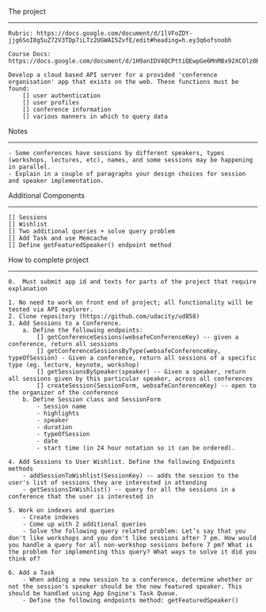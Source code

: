 The project
***********

    Rubric: https://docs.google.com/document/d/1lVFoZDY-jjg6SoI8g5uZ72V3TDp7iLTz2UGWAI5ZvfE/edit#heading=h.ey3q6ofsnobh

    Course Docs: https://docs.google.com/document/d/1H9anIDV4QCPttiQEwpGe6MnMBx92XCOlz0B4ciD7lOs/pub

    Develop a cloud based API server for a provided 'conference organisation' app that exists on the web. These functions must be found:
        [] user authentication
        [] user profiles
        [] conference information
        [] various manners in which to query data


Notes
*****

    - Some conferences have sessions by different speakers, types (workshops, lectures, etc), names, and some sessions may be happening in parallel.
    - Explain in a couple of paragraphs your design choices for session and speaker implementation.


Additional Components
*********************
    [] Sessions
    [] Wishlist
    [] Two additional queries + solve query problem
    [] Add Task and use Memcache
    [] Define getFeaturedSpeaker() endpoint method

How to complete project
***********************

    0.  Must submit app id and texts for parts of the project that require explanation

    1. No need to work on front end of project; all functionality will be tested via API explorer.
    2. Clone repository (https://github.com/udacity/ud858)
    3. Add Sessions to a Conference.
        a. Define the following endpoints:
            [] getConferenceSessions(websafeConferenceKey) -- given a conference, return all sessions
            [] getConferenceSessionsByType(websafeConferenceKey, typeOfSession) - Given a conference, return all sessions of a specific type (eg. lecture, keynote, workshop)
            [] getSessionsBySpeaker(speaker) -- Given a speaker, return all sessions given by this particular speaker, across all conferences
            [] createSession(SessionForm, websafeConferenceKey) -- open to the organizer of the conference
        b. Define Session class and SessionForm
            - Session name
            - highlights
            - speaker
            - duration
            - typeOfSession
            - date
            - start time (in 24 hour notation so it can be ordered).

    4. Add Sessions to User Wishlist. Define the following Endpoints methods
        - addSessionToWishlist(SessionKey) -- adds the session to the user's list of sessions they are interested in attending
        - getSessionsInWishlist() -- query for all the sessions in a conference that the user is interested in

    5. Work on indexes and queries
        - Create indexes
        - Come up with 2 additional queries
        - Solve the following query related problem: Let’s say that you don't like workshops and you don't like sessions after 7 pm. How would you handle a query for all non-workshop sessions before 7 pm? What is the problem for implementing this query? What ways to solve it did you think of?

    6. Add a Task
        - When adding a new session to a conference, determine whether or not the session's speaker should be the new featured speaker. This should be handled using App Engine's Task Queue.
        - Define the following endpoints method: getFeaturedSpeaker()
